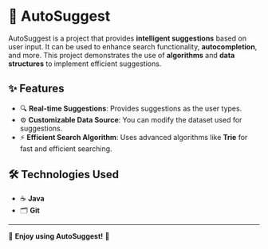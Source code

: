 # 🚀 AutoSuggest

AutoSuggest is a project that provides **intelligent suggestions** based on user input. It can be used to enhance search functionality, **autocompletion**, and more. This project demonstrates the use of **algorithms** and **data structures** to implement efficient suggestions.

## ✨ Features

- 🔍 **Real-time Suggestions**: Provides suggestions as the user types.
- ⚙️ **Customizable Data Source**: You can modify the dataset used for suggestions.
- ⚡ **Efficient Search Algorithm**: Uses advanced algorithms like **Trie** for fast and efficient searching.

## 🛠️ Technologies Used

- ☕ **Java**
- 🗂️ **Git**

---
🌟 **Enjoy using AutoSuggest!** 🌟
